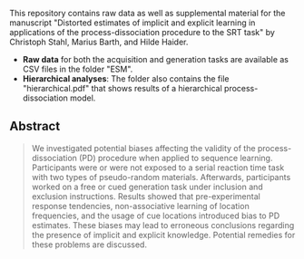 This repository contains raw data as well as supplemental material for the manuscript "Distorted estimates of implicit and explicit learning in applications of the process-dissociation procedure to the SRT task" by Christoph Stahl, Marius Barth, and Hilde Haider.

- **Raw data** for both the acquisition and generation tasks are available as CSV files in the folder "ESM".
- **Hierarchical analyses**: The folder also contains the file "hierarchical.pdf" that shows results of a hierarchical process-dissociation model.

## Abstract

> We investigated potential biases affecting the validity of the process-dissociation (PD)
  procedure when applied to sequence learning. Participants were or were not exposed to a
  serial reaction time task with two types of pseudo-random materials. Afterwards,
  participants worked on a free or cued generation task under inclusion and exclusion
  instructions. Results showed that pre-experimental response tendencies, non-associative
  learning of location frequencies, and the usage of cue locations introduced bias to PD
  estimates. These biases may lead to erroneous conclusions regarding the presence of implicit
  and explicit knowledge. Potential remedies for these problems are discussed.
